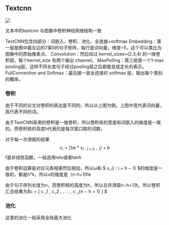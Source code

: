 ## Textcnn

![](C:\Users\jasonzhao\jason\awesome-DeepLearning\examples\7.18作业\textcnn.png)

文本中的textcnn 与图像中卷积神经网络结构一致


TextCNN包含四部分：词嵌入、卷积、池化、全连接+softmax
Embedding：第一层是图中最左边的7乘5的句子矩阵，每行是词向量，维度=5，这个可以类比为图像中的原始像素点。
Convolution：然后经过 kernel_sizes=(2,3,4) 的一维卷积层，每个kernel_size 有两个输出 channel。
MaxPolling：第三层是一个1-max pooling层，这样不同长度句子经过pooling层之后都能变成定长的表示。
FullConnection and Softmax：最后接一层全连接的 softmax 层，输出每个类别的概率。

### 卷积

由于不同的论文对卷积的表达是不同的，所以以上图为例。上图中宽代表词向量，高代表不同的词。

由于TextCNN采用的卷积是一维卷积，所以卷积核的宽度和词嵌入的维度是一致的。而卷积核的高度h代表的是每次窗口取的词数。

对于每一次滑窗的结果
$$
c_i=f(w*x_{i:i+h-1})+b
$$
f是非线性函数，一般选用relu或者tanh

由于卷积运算是对应元素相乘然后相加，所以ω和 $ x_{i : i + h − 1} $的维度是一致的，都是h*k，所以x的维度是（n-h+1)*h*k

由于句子序列长度为n，而卷积核的高度为h，所以总共滑窗n−h+1次。所以卷积汇总结果为$c = [ c _1 , c_2 , . . . , c _{n − h + 1} ] $

### 池化

这里的池化一般采用全局最大池化